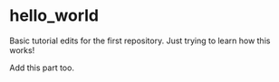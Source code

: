 # hello_world

Basic tutorial edits for the first repository.
Just trying to learn how this works!

Add this part too.
